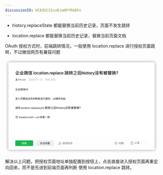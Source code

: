 ```yaml
---
discussionID: HlE92CSIsxEzwOFYRG8Fo
---
```

- history.replaceState 都能替换当前历史记录，页面不发生跳转

- location.replace 都能替换当前历史记录，替换当前页面文档



OAuth 授权方式时，前端跳转情况，一般使用 location.replace 进行授权页面跳转，不过微信网页有兼容问题

<img src="./images/image-20210609152428324.png" alt="image-20210609152428324" style="zoom:50%;" />

解决以上问题，把授权页面地址单独配置到按钮上，点击直接进入授权页面再重定向回来，而不是先进到前端页面再判断 使用 location.replace  跳转。